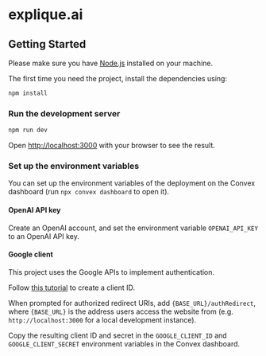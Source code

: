 # explique.ai

## Getting Started

Please make sure you have [Node.js](https://nodejs.org/en/) installed on your machine.

The first time you need the project, install the dependencies using:

```bash
npm install
```

### Run the development server

```bash
npm run dev
```

Open [http://localhost:3000](http://localhost:3000) with your browser to see the result.

### Set up the environment variables

You can set up the environment variables of the deployment on the Convex dashboard (run `npx convex dashboard` to open it).

#### OpenAI API key

Create an OpenAI account, and set the environment variable `OPENAI_API_KEY` to an OpenAI API key.

#### Google client

This project uses the Google APIs to implement authentication.

Follow [this tutorial](https://support.google.com/cloud/answer/6158849?hl=en#zippy=%2Cuser-consent%2Cauthorized-domains%2Cpublic-and-internal-applications) to create a client ID.

When prompted for authorized redirect URIs, add `{BASE_URL}/authRedirect`, where `{BASE_URL}` is the address users access the website from (e.g. `http://localhost:3000` for a local development instance).

Copy the resulting client ID and secret in the `GOOGLE_CLIENT_ID` and `GOOGLE_CLIENT_SECRET` environment variables in the Convex dashboard.
